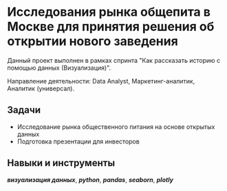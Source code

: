 ﻿# Исследования рынка общепита в Москве для принятия решения об открытии нового заведения

Данный проект выполнен в рамках спринта "Как рассказать историю с помощью данных (Визуализация)".
 

Направление деятельности: Data Analyst, Маркетинг-аналитик, Аналитик (универсал).

## Задачи
- Исследование рынка общественного питания на основе открытых данных 
- Подготовка презентации для инвесторов

## Навыки и инструменты
***визуализация данных***, ***python***, ***pandas***, ***seaborn***, ***plotly***